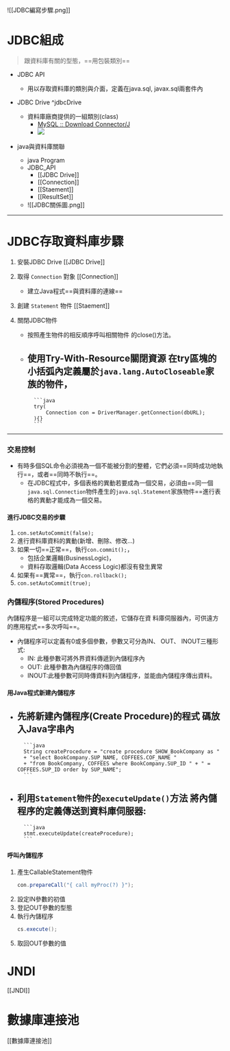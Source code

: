 ![[JDBC編寫步驟.png]]
# JDBC組成
> 跟資料庫有關的型態，==用包裝類別==
- JDBC API
	- 用以存取資料庫的類別與介面，定義在java.sql, javax.sql兩套件內
- JDBC Drive ^jdbcDrive
	- 資料庫廠商提供的一組類別(class)
		- [MySQL :: Download Connector/J](https://dev.mysql.com/downloads/connector/j/)
		- ![](https://i.imgur.com/f0XjoSi.png)

- java與資料庫關聯
	- java Program
	- JDBC_API
		- [[JDBC Drive]]
		- [[Connection]]
		- [[Staement]]
		- [[ResultSet]]
	- ![[JDBC關係圖.png]]

---
# JDBC存取資料庫步驟
1. 安裝JDBC Drive
	[[JDBC Drive]]

1. 取得 `Connection` 對象
	[[Connection]]
	- 建立Java程式==與資料庫的連線==

1. 創建 `Statement` 物件
	[[Staement]]
	

1. 關閉JDBC物件
	- 按照產生物件的相反順序呼叫相關物件 的close()方法。
	- 使用Try-With-Resource關閉資源
		在try區塊的小括弧內定義屬於`java.lang.AutoCloseable`家族的物件，
		- 
			```java
			try(
				Connection con = DriverManager.getConnection(dbURL);
			){}
			```

---
### 交易控制
- 有時多個SQL命令必須視為一個不能被分割的整體，它們必須==同時成功地執行==，或者==同時不執行==。
	- 在JDBC程式中，多個表格的異動若要成為一個交易，必須由==同一個`java.sql.Connection`物件產生的`java.sql.Statement`家族物件==進行表格的異動才能成為一個交易。
#### 進行JDBC交易的步驟
1. `con.setAutoCommit(false);`
2. 進行資料庫資料的異動(新增、刪除、修改...)
3. 如果一切==正常==，執行`con.commit();`，
	- 包括企業邏輯(BusinessLogic)， 
	- 資料存取邏輯(Data Access Logic)都沒有發生異常
4. 如果有==異常==，執行`con.rollback();`
5. `con.setAutoCommit(true);`

 

### 內儲程序(Stored Procedures)
內儲程序是一組可以完成特定功能的敘述，它儲存在資 料庫伺服器內，可供遠方的應用程式==多次呼叫==。
 
- 內儲程序可以定義有0或多個參數，參數又可分為IN、 OUT、 INOUT三種形式:
	- IN: 此種參數可將外界資料傳遞到內儲程序內
	- OUT: 此種參數為內儲程序的傳回值  
	- INOUT:此種參數可同時傳資料到內儲程序，並能由內儲程序傳出資料。
#### 用Java程式新建內儲程序
- 先將新建內儲程序(Create Procedure)的程式 碼放入Java字串內
	- 
		```java
		String createProcedure = "create procedure SHOW_BookCompany as "
		+ "select BookCompany.SUP_NAME, COFFEES.COF_NAME "
		+ "from BookCompany, COFFEES where BookCompany.SUP_ID " + " = COFFEES.SUP_ID order by SUP_NAME";
		```
- 利用`Statement物件`的`executeUpdate()`方法 將內儲程序的定義傳送到資料庫伺服器:
	- 
		```java
		stmt.executeUpdate(createProcedure);
		```
#### 呼叫內儲程序
1. 產生CallableStatement物件
	```java
	con.prepareCall("{ call myProc(?) }");
	```
1. 設定IN參數的初值
2. 登記OUT參數的型態
3. 執行內儲程序
	```java
	cs.execute();
	```
1. 取回OUT參數的值



# JNDI
[[JNDI]]

# 數據庫連接池
[[數據庫連接池]]